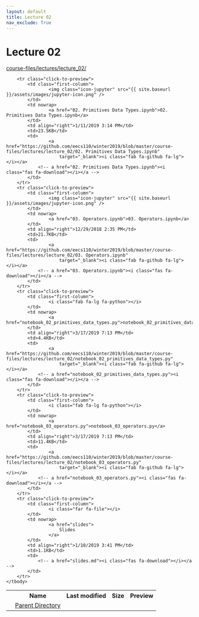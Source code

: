 ```yaml
---
layout: default
title: Lecture 02
nav_exclude: True
---
```


# Lecture 02

[course-files/lectures/lecture_02/](.)

<table class="tbl-files">
    <tbody>
        <tr>
            <th valign="top"></th>
            <th>Name</th>
            <th>Last modified</th>
            <th>Size</th>
            <th>Preview</th>
        </tr>
        <tr>
            <td valign="top">
                <i class="fa fa-folder-open"></i>
            </td>
            <td><a href="../">Parent Directory</a></td>
            <td>&nbsp;</td>
            <td>&nbsp;</td>
            <td>&nbsp;</td>
        </tr>

        <tr class="click-to-preview">
            <td class="first-column">
                    <img class="icon-jupyter" src="{{ site.baseurl }}/assets/images/jupyter-icon.png" />
            </td>
            <td nowrap>
                    <a href="02. Primitives Data Types.ipynb">02. Primitives Data Types.ipynb</a>
            </td>
            <td align="right">1/11/2019 3:14 PM</td>
            <td>23.5KB</td>
            <td>
                    <a href="https://github.com/eecs110/winter2019/blob/master/course-files/lectures/lecture_02/02. Primitives Data Types.ipynb" 
                        target="_blank"><i class="fab fa-github fa-lg"></i></a>
                <!-- a href="02. Primitives Data Types.ipynb"><i class="fas fa-download"></i></a -->
            </td>
        </tr>
        <tr class="click-to-preview">
            <td class="first-column">
                    <img class="icon-jupyter" src="{{ site.baseurl }}/assets/images/jupyter-icon.png" />
            </td>
            <td nowrap>
                    <a href="03. Operators.ipynb">03. Operators.ipynb</a>
            </td>
            <td align="right">12/29/2018 2:35 PM</td>
            <td>21.7KB</td>
            <td>
                    <a href="https://github.com/eecs110/winter2019/blob/master/course-files/lectures/lecture_02/03. Operators.ipynb" 
                        target="_blank"><i class="fab fa-github fa-lg"></i></a>
                <!-- a href="03. Operators.ipynb"><i class="fas fa-download"></i></a -->
            </td>
        </tr>
        <tr class="click-to-preview">
            <td class="first-column">
                    <i class="fab fa-lg fa-python"></i>
            </td>
            <td nowrap>
                    <a href="notebook_02_primitives_data_types.py">notebook_02_primitives_data_types.py</a>
            </td>
            <td align="right">3/17/2019 7:13 PM</td>
            <td>4.4KB</td>
            <td>
                    <a href="https://github.com/eecs110/winter2019/blob/master/course-files/lectures/lecture_02/notebook_02_primitives_data_types.py" 
                        target="_blank"><i class="fab fa-github fa-lg"></i></a>
                <!-- a href="notebook_02_primitives_data_types.py"><i class="fas fa-download"></i></a -->
            </td>
        </tr>
        <tr class="click-to-preview">
            <td class="first-column">
                    <i class="fab fa-lg fa-python"></i>
            </td>
            <td nowrap>
                    <a href="notebook_03_operators.py">notebook_03_operators.py</a>
            </td>
            <td align="right">3/17/2019 7:13 PM</td>
            <td>11.4KB</td>
            <td>
                    <a href="https://github.com/eecs110/winter2019/blob/master/course-files/lectures/lecture_02/notebook_03_operators.py" 
                        target="_blank"><i class="fab fa-github fa-lg"></i></a>
                <!-- a href="notebook_03_operators.py"><i class="fas fa-download"></i></a -->
            </td>
        </tr>
        <tr class="click-to-preview">
            <td class="first-column">
                    <i class="far fa-file"></i>
            </td>
            <td nowrap>
                    <a href="slides">
                        Slides
                    </a>
            </td>
            <td align="right">1/10/2019 3:41 PM</td>
            <td>1.1KB</td>
            <td>
                <!-- a href="slides.md"><i class="fas fa-download"></i></a -->
            </td>
        </tr>
    </tbody>
</table>

